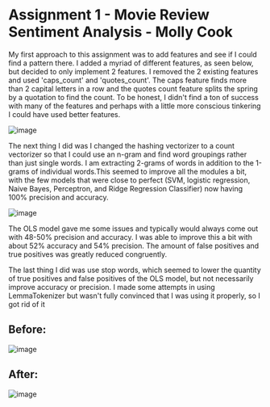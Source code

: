<h1>Assignment 1 - Movie Review Sentiment Analysis - Molly Cook</h1>
<p>My first approach to this assignment was to add features and see if I could find a pattern there. I added a myriad of different features, as seen below, but decided to only implement 2 features. I removed the 2 existing features and used 'caps_count' and 'quotes_count'. The caps feature finds more than 2 capital letters in a row and the quotes count feature splits the spring by a quotation to find the count. To be honest, I didn't find a ton of success with many of the features and perhaps with a little more conscious tinkering I could have used better features. </p>

![image](https://user-images.githubusercontent.com/86888346/156940755-419bc2e2-ab39-4dad-8a9b-bcdbbf16744d.png)

<p>The next thing I did was I changed the hashing vectorizer to a count vectorizer so that I could use an n-gram and find word groupings rather than just single words. I am extracting 2-grams of words in addition to the 1-grams of individual words.This seemed to improve all the modules a bit, with the few models that were close to perfect (SVM, logistic regression, Naive Bayes, Perceptron, and Ridge Regression Classifier) now having 100% precision and accuracy.  </p>

![image](https://user-images.githubusercontent.com/86888346/156941285-75cba720-a166-45eb-a79f-510f48d76db6.png)



<p>The OLS model gave me some issues and typically would always come out with 48-50% precision and accuracy. I was able to improve this a bit with about 52% accuracy and 54% precision. The amount of false positives and true positives was greatly reduced congruently. </p>

<p>The last thing I did was use stop words, which seemed to lower the quantity of true positives and false positives of the OLS model, but not necessarily improve accuracy or precision. I made some attempts in using LemmaTokenizer but wasn't fully convinced that I was using it properly, so I got rid of it</p>

<h2>Before:</h2>

![image](https://user-images.githubusercontent.com/86888346/156941674-6b61475d-a21b-4acf-96a2-8898808e2aa9.png)
<h2>After:</h2>

![image](https://user-images.githubusercontent.com/86888346/156941686-5a88442e-1c17-4e86-8061-5d16bb2552aa.png)

